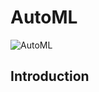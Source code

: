 # AutoML
![AutoML](https://user-images.githubusercontent.com/54285534/207264782-6740b670-fa19-4114-b472-52a6ddd1441d.png)

## Introduction

